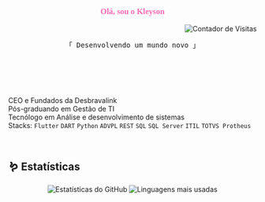<link href="https://fonts.googleapis.com/css2?family=Dancing+Script:wght@700&display=swap" rel="stylesheet">

<div align="center">
  <h3 style="color:#FF69B4; font-family:Cursive;">Olá, sou o Kleyson</h3>
  <p align="right">
    <img src="https://komarev.com/ghpvc/?username=kleysongomes&color=993399&style=flat-square" alt="Contador de Visitas" />
  </p>
</div>

<p align="center"> 
  <samp>
    「 Desenvolvendo um mundo novo 」
    <br>
    <br>
  </samp>
  
</p>
<br>
<br>
<br> 

 CEO e Fundados da Desbravalink <br>
 Pós-graduando em Gestão de TI <br>
 Tecnólogo em Análise e desenvolvimento de sistemas <br>
 Stacks: `Flutter` `DART` `Python` `ADVPL` `REST` `SQL` `SQL Server` `ITIL` `TOTVS Protheus`

<br> 

## 🪱 Estatísticas

<p align="center">
  <img src="https://github-readme-stats.vercel.app/api?username=kleysongomes&show_icons=true&bg_color=000000&title_color=993399&text_color=993399&icon_color=993399&border_color=993399" alt="Estatísticas do GitHub" />
  <img src="https://github-readme-stats.vercel.app/api/top-langs/?username=kleysongomes&layout=compact&bg_color=000000&title_color=993399&text_color=993399&icon_color=993399&border_color=993399" alt="Linguagens mais usadas" />
</p>
</div>
